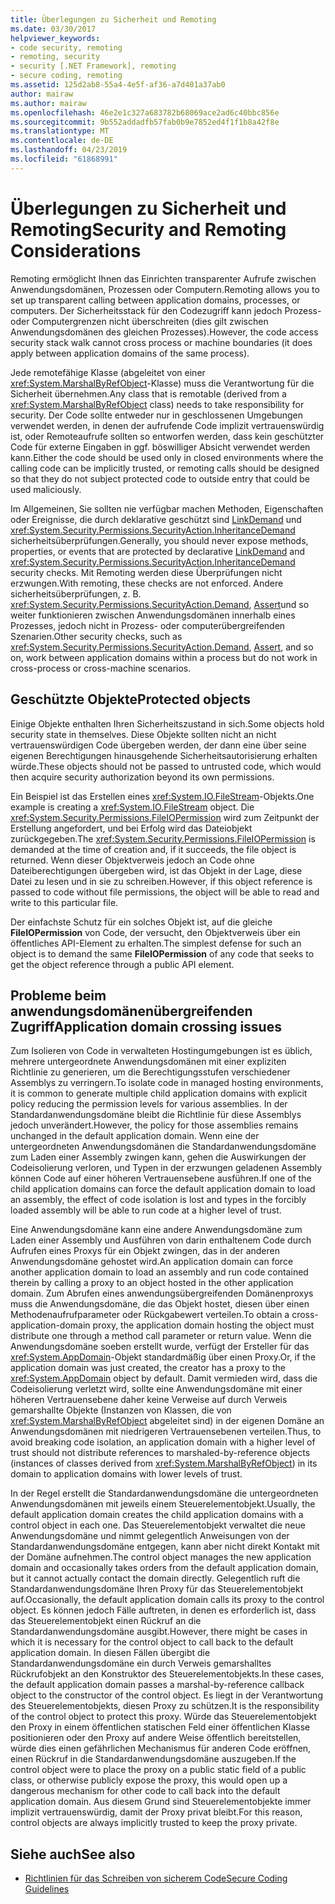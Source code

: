 ```yaml
---
title: Überlegungen zu Sicherheit und Remoting
ms.date: 03/30/2017
helpviewer_keywords:
- code security, remoting
- remoting, security
- security [.NET Framework], remoting
- secure coding, remoting
ms.assetid: 125d2ab8-55a4-4e5f-af36-a7d401a37ab0
author: mairaw
ms.author: mairaw
ms.openlocfilehash: 46e2e1c327a683782b68069ace2ad6c40bbc856e
ms.sourcegitcommit: 9b552addadfb57fab0b9e7852ed4f1f1b8a42f8e
ms.translationtype: MT
ms.contentlocale: de-DE
ms.lasthandoff: 04/23/2019
ms.locfileid: "61868991"
---
```

# <a name="security-and-remoting-considerations"></a><span data-ttu-id="0e791-102">Überlegungen zu Sicherheit und Remoting</span><span class="sxs-lookup"><span data-stu-id="0e791-102">Security and Remoting Considerations</span></span>
<span data-ttu-id="0e791-103">Remoting ermöglicht Ihnen das Einrichten transparenter Aufrufe zwischen Anwendungsdomänen, Prozessen oder Computern.</span><span class="sxs-lookup"><span data-stu-id="0e791-103">Remoting allows you to set up transparent calling between application domains, processes, or computers.</span></span> <span data-ttu-id="0e791-104">Der Sicherheitsstack für den Codezugriff kann jedoch Prozess- oder Computergrenzen nicht überschreiten (dies gilt zwischen Anwendungsdomänen des gleichen Prozesses).</span><span class="sxs-lookup"><span data-stu-id="0e791-104">However, the code access security stack walk cannot cross process or machine boundaries (it does apply between application domains of the same process).</span></span>  
  
 <span data-ttu-id="0e791-105">Jede remotefähige Klasse (abgeleitet von einer <xref:System.MarshalByRefObject>-Klasse) muss die Verantwortung für die Sicherheit übernehmen.</span><span class="sxs-lookup"><span data-stu-id="0e791-105">Any class that is remotable (derived from a <xref:System.MarshalByRefObject> class) needs to take responsibility for security.</span></span> <span data-ttu-id="0e791-106">Der Code sollte entweder nur in geschlossenen Umgebungen verwendet werden, in denen der aufrufende Code implizit vertrauenswürdig ist, oder Remoteaufrufe sollten so entworfen werden, dass kein geschützter Code für externe Eingaben in ggf. böswilliger Absicht verwendet werden kann.</span><span class="sxs-lookup"><span data-stu-id="0e791-106">Either the code should be used only in closed environments where the calling code can be implicitly trusted, or remoting calls should be designed so that they do not subject protected code to outside entry that could be used maliciously.</span></span>  
  
 <span data-ttu-id="0e791-107">Im Allgemeinen, Sie sollten nie verfügbar machen Methoden, Eigenschaften oder Ereignisse, die durch deklarative geschützt sind [LinkDemand](../../../docs/framework/misc/link-demands.md) und <xref:System.Security.Permissions.SecurityAction.InheritanceDemand> sicherheitsüberprüfungen.</span><span class="sxs-lookup"><span data-stu-id="0e791-107">Generally, you should never expose methods, properties, or events that are protected by declarative [LinkDemand](../../../docs/framework/misc/link-demands.md) and <xref:System.Security.Permissions.SecurityAction.InheritanceDemand> security checks.</span></span> <span data-ttu-id="0e791-108">Mit Remoting werden diese Überprüfungen nicht erzwungen.</span><span class="sxs-lookup"><span data-stu-id="0e791-108">With remoting, these checks are not enforced.</span></span> <span data-ttu-id="0e791-109">Andere sicherheitsüberprüfungen, z. B. <xref:System.Security.Permissions.SecurityAction.Demand>, [Assert](../../../docs/framework/misc/using-the-assert-method.md)und so weiter funktionieren zwischen Anwendungsdomänen innerhalb eines Prozesses, jedoch nicht in Prozess- oder computerübergreifenden Szenarien.</span><span class="sxs-lookup"><span data-stu-id="0e791-109">Other security checks, such as <xref:System.Security.Permissions.SecurityAction.Demand>, [Assert](../../../docs/framework/misc/using-the-assert-method.md), and so on, work between application domains within a process but do not work in cross-process or cross-machine scenarios.</span></span>  
  
## <a name="protected-objects"></a><span data-ttu-id="0e791-110">Geschützte Objekte</span><span class="sxs-lookup"><span data-stu-id="0e791-110">Protected objects</span></span>  
 <span data-ttu-id="0e791-111">Einige Objekte enthalten Ihren Sicherheitszustand in sich.</span><span class="sxs-lookup"><span data-stu-id="0e791-111">Some objects hold security state in themselves.</span></span> <span data-ttu-id="0e791-112">Diese Objekte sollten nicht an nicht vertrauenswürdigen Code übergeben werden, der dann eine über seine eigenen Berechtigungen hinausgehende Sicherheitsautorisierung erhalten würde.</span><span class="sxs-lookup"><span data-stu-id="0e791-112">These objects should not be passed to untrusted code, which would then acquire security authorization beyond its own permissions.</span></span>  
  
 <span data-ttu-id="0e791-113">Ein Beispiel ist das Erstellen eines <xref:System.IO.FileStream>-Objekts.</span><span class="sxs-lookup"><span data-stu-id="0e791-113">One example is creating a <xref:System.IO.FileStream> object.</span></span> <span data-ttu-id="0e791-114">Die <xref:System.Security.Permissions.FileIOPermission> wird zum Zeitpunkt der Erstellung angefordert, und bei Erfolg wird das Dateiobjekt zurückgegeben.</span><span class="sxs-lookup"><span data-stu-id="0e791-114">The <xref:System.Security.Permissions.FileIOPermission> is demanded at the time of creation and, if it succeeds, the file object is returned.</span></span> <span data-ttu-id="0e791-115">Wenn dieser Objektverweis jedoch an Code ohne Dateiberechtigungen übergeben wird, ist das Objekt in der Lage, diese Datei zu lesen und in sie zu schreiben.</span><span class="sxs-lookup"><span data-stu-id="0e791-115">However, if this object reference is passed to code without file permissions, the object will be able to read and write to this particular file.</span></span>  
  
 <span data-ttu-id="0e791-116">Der einfachste Schutz für ein solches Objekt ist, auf die gleiche **FileIOPermission** von Code, der versucht, den Objektverweis über ein öffentliches API-Element zu erhalten.</span><span class="sxs-lookup"><span data-stu-id="0e791-116">The simplest defense for such an object is to demand the same **FileIOPermission** of any code that seeks to get the object reference through a public API element.</span></span>  
  
## <a name="application-domain-crossing-issues"></a><span data-ttu-id="0e791-117">Probleme beim anwendungsdomänenübergreifenden Zugriff</span><span class="sxs-lookup"><span data-stu-id="0e791-117">Application domain crossing issues</span></span>  
 <span data-ttu-id="0e791-118">Zum Isolieren von Code in verwalteten Hostingumgebungen ist es üblich, mehrere untergeordnete Anwendungsdomänen mit einer expliziten Richtlinie zu generieren, um die Berechtigungsstufen verschiedener Assemblys zu verringern.</span><span class="sxs-lookup"><span data-stu-id="0e791-118">To isolate code in managed hosting environments, it is common to generate multiple child application domains with explicit policy reducing the permission levels for various assemblies.</span></span> <span data-ttu-id="0e791-119">In der Standardanwendungsdomäne bleibt die Richtlinie für diese Assemblys jedoch unverändert.</span><span class="sxs-lookup"><span data-stu-id="0e791-119">However, the policy for those assemblies remains unchanged in the default application domain.</span></span> <span data-ttu-id="0e791-120">Wenn eine der untergeordneten Anwendungsdomänen die Standardanwendungsdomäne zum Laden einer Assembly zwingen kann, gehen die Auswirkungen der Codeisolierung verloren, und Typen in der erzwungen geladenen Assembly können Code auf einer höheren Vertrauensebene ausführen.</span><span class="sxs-lookup"><span data-stu-id="0e791-120">If one of the child application domains can force the default application domain to load an assembly, the effect of code isolation is lost and types in the forcibly loaded assembly will be able to run code at a higher level of trust.</span></span>  
  
 <span data-ttu-id="0e791-121">Eine Anwendungsdomäne kann eine andere Anwendungsdomäne zum Laden einer Assembly und Ausführen von darin enthaltenem Code durch Aufrufen eines Proxys für ein Objekt zwingen, das in der anderen Anwendungsdomäne gehostet wird.</span><span class="sxs-lookup"><span data-stu-id="0e791-121">An application domain can force another application domain to load an assembly and run code contained therein by calling a proxy to an object hosted in the other application domain.</span></span> <span data-ttu-id="0e791-122">Zum Abrufen eines anwendungsübergreifenden Domänenproxys muss die Anwendungsdomäne, die das Objekt hostet, diesen über einen Methodenaufrufparameter oder Rückgabewert verteilen.</span><span class="sxs-lookup"><span data-stu-id="0e791-122">To obtain a cross-application-domain proxy, the application domain hosting the object must distribute one through a method call parameter or return value.</span></span> <span data-ttu-id="0e791-123">Wenn die Anwendungsdomäne soeben erstellt wurde, verfügt der Ersteller für das <xref:System.AppDomain>-Objekt standardmäßig über einen Proxy.</span><span class="sxs-lookup"><span data-stu-id="0e791-123">Or, if the application domain was just created, the creator has a proxy to the <xref:System.AppDomain> object by default.</span></span> <span data-ttu-id="0e791-124">Damit vermieden wird, dass die Codeisolierung verletzt wird, sollte eine Anwendungsdomäne mit einer höheren Vertrauensebene daher keine Verweise auf durch Verweis gemarshallte Objekte (Instanzen von Klassen, die von <xref:System.MarshalByRefObject> abgeleitet sind) in der eigenen Domäne an Anwendungsdomänen mit niedrigeren Vertrauensebenen verteilen.</span><span class="sxs-lookup"><span data-stu-id="0e791-124">Thus, to avoid breaking code isolation, an application domain with a higher level of trust should not distribute references to marshaled-by-reference objects (instances of classes derived from <xref:System.MarshalByRefObject>) in its domain to application domains with lower levels of trust.</span></span>  
  
 <span data-ttu-id="0e791-125">In der Regel erstellt die Standardanwendungsdomäne die untergeordneten Anwendungsdomänen mit jeweils einem Steuerelementobjekt.</span><span class="sxs-lookup"><span data-stu-id="0e791-125">Usually, the default application domain creates the child application domains with a control object in each one.</span></span> <span data-ttu-id="0e791-126">Das Steuerelementobjekt verwaltet die neue Anwendungsdomäne und nimmt gelegentlich Anweisungen von der Standardanwendungsdomäne entgegen, kann aber nicht direkt Kontakt mit der Domäne aufnehmen.</span><span class="sxs-lookup"><span data-stu-id="0e791-126">The control object manages the new application domain and occasionally takes orders from the default application domain, but it cannot actually contact the domain directly.</span></span> <span data-ttu-id="0e791-127">Gelegentlich ruft die Standardanwendungsdomäne Ihren Proxy für das Steuerelementobjekt auf.</span><span class="sxs-lookup"><span data-stu-id="0e791-127">Occasionally, the default application domain calls its proxy to the control object.</span></span> <span data-ttu-id="0e791-128">Es können jedoch Fälle auftreten, in denen es erforderlich ist, dass das Steuerelementobjekt einen Rückruf an die Standardanwendungsdomäne ausgibt.</span><span class="sxs-lookup"><span data-stu-id="0e791-128">However, there might be cases in which it is necessary for the control object to call back to the default application domain.</span></span> <span data-ttu-id="0e791-129">In diesen Fällen übergibt die Standardanwendungsdomäne ein durch Verweis gemarshalltes Rückrufobjekt an den Konstruktor des Steuerelementobjekts.</span><span class="sxs-lookup"><span data-stu-id="0e791-129">In these cases, the default application domain passes a marshal-by-reference callback object to the constructor of the control object.</span></span> <span data-ttu-id="0e791-130">Es liegt in der Verantwortung des Steuerelementobjekts, diesen Proxy zu schützen.</span><span class="sxs-lookup"><span data-stu-id="0e791-130">It is the responsibility of the control object to protect this proxy.</span></span> <span data-ttu-id="0e791-131">Würde das Steuerelementobjekt den Proxy in einem öffentlichen statischen Feld einer öffentlichen Klasse positionieren oder den Proxy auf andere Weise öffentlich bereitstellen, würde dies einen gefährlichen Mechanismus für anderen Code eröffnen, einen Rückruf in die Standardanwendungsdomäne auszugeben.</span><span class="sxs-lookup"><span data-stu-id="0e791-131">If the control object were to place the proxy on a public static field of a public class, or otherwise publicly expose the proxy, this would open up a dangerous mechanism for other code to call back into the default application domain.</span></span> <span data-ttu-id="0e791-132">Aus diesem Grund sind Steuerelementobjekte immer implizit vertrauenswürdig, damit der Proxy privat bleibt.</span><span class="sxs-lookup"><span data-stu-id="0e791-132">For this reason, control objects are always implicitly trusted to keep the proxy private.</span></span>  
  
## <a name="see-also"></a><span data-ttu-id="0e791-133">Siehe auch</span><span class="sxs-lookup"><span data-stu-id="0e791-133">See also</span></span>

- [<span data-ttu-id="0e791-134">Richtlinien für das Schreiben von sicherem Code</span><span class="sxs-lookup"><span data-stu-id="0e791-134">Secure Coding Guidelines</span></span>](../../../docs/standard/security/secure-coding-guidelines.md)
